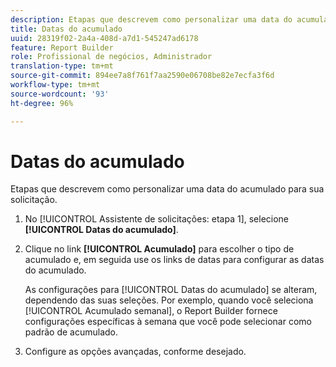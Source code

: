 ```yaml
---
description: Etapas que descrevem como personalizar uma data do acumulado para sua solicitação.
title: Datas do acumulado
uuid: 28319f02-2a4a-408d-a7d1-545247ad6178
feature: Report Builder
role: Profissional de negócios, Administrador
translation-type: tm+mt
source-git-commit: 894ee7a8f761f7aa2590e06708be82e7ecfa3f6d
workflow-type: tm+mt
source-wordcount: '93'
ht-degree: 96%

---
```



# Datas do acumulado

Etapas que descrevem como personalizar uma data do acumulado para sua solicitação.

1. No [!UICONTROL Assistente de solicitações: etapa 1], selecione **[!UICONTROL Datas do acumulado]**.
1. Clique no link **[!UICONTROL Acumulado]** para escolher o tipo de acumulado e, em seguida use os links de datas para configurar as datas do acumulado.

   As configurações para [!UICONTROL Datas do acumulado] se alteram, dependendo das suas seleções. Por exemplo, quando você seleciona [!UICONTROL Acumulado semanal], o Report Builder fornece configurações específicas à semana que você pode selecionar como padrão de acumulado.

1. Configure as opções avançadas, conforme desejado.
